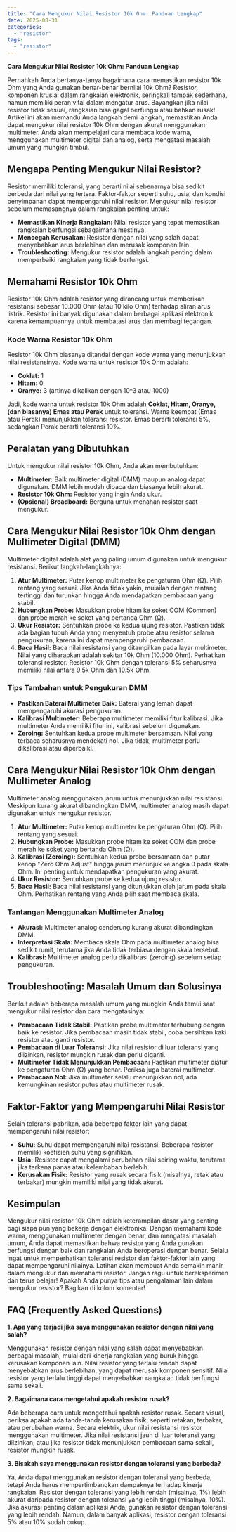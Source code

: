 ```yaml
---
title: "Cara Mengukur Nilai Resistor 10k Ohm: Panduan Lengkap"
date: 2025-08-31
categories: 
  - "resistor"
tags: 
  - "resistor"
---
```


**Cara Mengukur Nilai Resistor 10k Ohm: Panduan Lengkap**

Pernahkah Anda bertanya-tanya bagaimana cara memastikan resistor 10k Ohm yang Anda gunakan benar-benar bernilai 10k Ohm? Resistor, komponen krusial dalam rangkaian elektronik, seringkali tampak sederhana, namun memiliki peran vital dalam mengatur arus. Bayangkan jika nilai resistor tidak sesuai, rangkaian bisa gagal berfungsi atau bahkan rusak! Artikel ini akan memandu Anda langkah demi langkah, memastikan Anda dapat mengukur nilai resistor 10k Ohm dengan akurat menggunakan multimeter. Anda akan mempelajari cara membaca kode warna, menggunakan multimeter digital dan analog, serta mengatasi masalah umum yang mungkin timbul.

## Mengapa Penting Mengukur Nilai Resistor?

Resistor memiliki toleransi, yang berarti nilai sebenarnya bisa sedikit berbeda dari nilai yang tertera. Faktor-faktor seperti suhu, usia, dan kondisi penyimpanan dapat mempengaruhi nilai resistor. Mengukur nilai resistor sebelum memasangnya dalam rangkaian penting untuk:

- **Memastikan Kinerja Rangkaian:** Nilai resistor yang tepat memastikan rangkaian berfungsi sebagaimana mestinya.
- **Mencegah Kerusakan:** Resistor dengan nilai yang salah dapat menyebabkan arus berlebihan dan merusak komponen lain.
- **Troubleshooting:** Mengukur resistor adalah langkah penting dalam memperbaiki rangkaian yang tidak berfungsi.

## Memahami Resistor 10k Ohm

Resistor 10k Ohm adalah resistor yang dirancang untuk memberikan resistansi sebesar 10.000 Ohm (atau 10 kilo Ohm) terhadap aliran arus listrik. Resistor ini banyak digunakan dalam berbagai aplikasi elektronik karena kemampuannya untuk membatasi arus dan membagi tegangan.

### Kode Warna Resistor 10k Ohm

Resistor 10k Ohm biasanya ditandai dengan kode warna yang menunjukkan nilai resistansinya. Kode warna untuk resistor 10k Ohm adalah:

- **Coklat:** 1
- **Hitam:** 0
- **Oranye:** 3 (artinya dikalikan dengan 10^3 atau 1000)

Jadi, kode warna untuk resistor 10k Ohm adalah **Coklat, Hitam, Oranye, (dan biasanya) Emas atau Perak** untuk toleransi. Warna keempat (Emas atau Perak) menunjukkan toleransi resistor. Emas berarti toleransi 5%, sedangkan Perak berarti toleransi 10%.

## Peralatan yang Dibutuhkan

Untuk mengukur nilai resistor 10k Ohm, Anda akan membutuhkan:

- **Multimeter:** Baik multimeter digital (DMM) maupun analog dapat digunakan. DMM lebih mudah dibaca dan biasanya lebih akurat.
- **Resistor 10k Ohm:** Resistor yang ingin Anda ukur.
- **(Opsional) Breadboard:** Berguna untuk menahan resistor saat mengukur.

## Cara Mengukur Nilai Resistor 10k Ohm dengan Multimeter Digital (DMM)

Multimeter digital adalah alat yang paling umum digunakan untuk mengukur resistansi. Berikut langkah-langkahnya:

1. **Atur Multimeter:** Putar kenop multimeter ke pengaturan Ohm (Ω). Pilih rentang yang sesuai. Jika Anda tidak yakin, mulailah dengan rentang tertinggi dan turunkan hingga Anda mendapatkan pembacaan yang stabil.
2. **Hubungkan Probe:** Masukkan probe hitam ke soket COM (Common) dan probe merah ke soket yang bertanda Ohm (Ω).
3. **Ukur Resistor:** Sentuhkan probe ke kedua ujung resistor. Pastikan tidak ada bagian tubuh Anda yang menyentuh probe atau resistor selama pengukuran, karena ini dapat mempengaruhi pembacaan.
4. **Baca Hasil:** Baca nilai resistansi yang ditampilkan pada layar multimeter. Nilai yang diharapkan adalah sekitar 10k Ohm (10.000 Ohm). Perhatikan toleransi resistor. Resistor 10k Ohm dengan toleransi 5% seharusnya memiliki nilai antara 9.5k Ohm dan 10.5k Ohm.

### Tips Tambahan untuk Pengukuran DMM

- **Pastikan Baterai Multimeter Baik:** Baterai yang lemah dapat mempengaruhi akurasi pengukuran.
- **Kalibrasi Multimeter:** Beberapa multimeter memiliki fitur kalibrasi. Jika multimeter Anda memiliki fitur ini, kalibrasi sebelum digunakan.
- **Zeroing:** Sentuhkan kedua probe multimeter bersamaan. Nilai yang terbaca seharusnya mendekati nol. Jika tidak, multimeter perlu dikalibrasi atau diperbaiki.

## Cara Mengukur Nilai Resistor 10k Ohm dengan Multimeter Analog

Multimeter analog menggunakan jarum untuk menunjukkan nilai resistansi. Meskipun kurang akurat dibandingkan DMM, multimeter analog masih dapat digunakan untuk mengukur resistor.

1. **Atur Multimeter:** Putar kenop multimeter ke pengaturan Ohm (Ω). Pilih rentang yang sesuai.
2. **Hubungkan Probe:** Masukkan probe hitam ke soket COM dan probe merah ke soket yang bertanda Ohm (Ω).
3. **Kalibrasi (Zeroing):** Sentuhkan kedua probe bersamaan dan putar kenop "Zero Ohm Adjust" hingga jarum menunjuk ke angka 0 pada skala Ohm. Ini penting untuk mendapatkan pengukuran yang akurat.
4. **Ukur Resistor:** Sentuhkan probe ke kedua ujung resistor.
5. **Baca Hasil:** Baca nilai resistansi yang ditunjukkan oleh jarum pada skala Ohm. Perhatikan rentang yang Anda pilih saat membaca skala.

### Tantangan Menggunakan Multimeter Analog

- **Akurasi:** Multimeter analog cenderung kurang akurat dibandingkan DMM.
- **Interpretasi Skala:** Membaca skala Ohm pada multimeter analog bisa sedikit rumit, terutama jika Anda tidak terbiasa dengan skala tersebut.
- **Kalibrasi:** Multimeter analog perlu dikalibrasi (zeroing) sebelum setiap pengukuran.

## Troubleshooting: Masalah Umum dan Solusinya

Berikut adalah beberapa masalah umum yang mungkin Anda temui saat mengukur nilai resistor dan cara mengatasinya:

- **Pembacaan Tidak Stabil:** Pastikan probe multimeter terhubung dengan baik ke resistor. Jika pembacaan masih tidak stabil, coba bersihkan kaki resistor atau ganti resistor.
- **Pembacaan di Luar Toleransi:** Jika nilai resistor di luar toleransi yang diizinkan, resistor mungkin rusak dan perlu diganti.
- **Multimeter Tidak Menunjukkan Pembacaan:** Pastikan multimeter diatur ke pengaturan Ohm (Ω) yang benar. Periksa juga baterai multimeter.
- **Pembacaan Nol:** Jika multimeter selalu menunjukkan nol, ada kemungkinan resistor putus atau multimeter rusak.

## Faktor-Faktor yang Mempengaruhi Nilai Resistor

Selain toleransi pabrikan, ada beberapa faktor lain yang dapat mempengaruhi nilai resistor:

- **Suhu:** Suhu dapat mempengaruhi nilai resistansi. Beberapa resistor memiliki koefisien suhu yang signifikan.
- **Usia:** Resistor dapat mengalami perubahan nilai seiring waktu, terutama jika terkena panas atau kelembaban berlebih.
- **Kerusakan Fisik:** Resistor yang rusak secara fisik (misalnya, retak atau terbakar) mungkin memiliki nilai yang tidak akurat.

## Kesimpulan

Mengukur nilai resistor 10k Ohm adalah keterampilan dasar yang penting bagi siapa pun yang bekerja dengan elektronika. Dengan memahami kode warna, menggunakan multimeter dengan benar, dan mengatasi masalah umum, Anda dapat memastikan bahwa resistor yang Anda gunakan berfungsi dengan baik dan rangkaian Anda beroperasi dengan benar. Selalu ingat untuk memperhatikan toleransi resistor dan faktor-faktor lain yang dapat mempengaruhi nilainya. Latihan akan membuat Anda semakin mahir dalam mengukur dan memahami resistor. Jangan ragu untuk bereksperimen dan terus belajar! Apakah Anda punya tips atau pengalaman lain dalam mengukur resistor? Bagikan di kolom komentar!

## FAQ (Frequently Asked Questions)

**1\. Apa yang terjadi jika saya menggunakan resistor dengan nilai yang salah?**

Menggunakan resistor dengan nilai yang salah dapat menyebabkan berbagai masalah, mulai dari kinerja rangkaian yang buruk hingga kerusakan komponen lain. Nilai resistor yang terlalu rendah dapat menyebabkan arus berlebihan, yang dapat merusak komponen sensitif. Nilai resistor yang terlalu tinggi dapat menyebabkan rangkaian tidak berfungsi sama sekali.

**2\. Bagaimana cara mengetahui apakah resistor rusak?**

Ada beberapa cara untuk mengetahui apakah resistor rusak. Secara visual, periksa apakah ada tanda-tanda kerusakan fisik, seperti retakan, terbakar, atau perubahan warna. Secara elektrik, ukur nilai resistansi resistor menggunakan multimeter. Jika nilai resistansi jauh di luar toleransi yang diizinkan, atau jika resistor tidak menunjukkan pembacaan sama sekali, resistor mungkin rusak.

**3\. Bisakah saya menggunakan resistor dengan toleransi yang berbeda?**

Ya, Anda dapat menggunakan resistor dengan toleransi yang berbeda, tetapi Anda harus mempertimbangkan dampaknya terhadap kinerja rangkaian. Resistor dengan toleransi yang lebih rendah (misalnya, 1%) lebih akurat daripada resistor dengan toleransi yang lebih tinggi (misalnya, 10%). Jika akurasi penting dalam aplikasi Anda, gunakan resistor dengan toleransi yang lebih rendah. Namun, dalam banyak aplikasi, resistor dengan toleransi 5% atau 10% sudah cukup.
